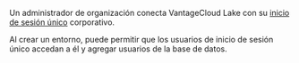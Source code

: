 Un administrador de organización conecta VantageCloud Lake con su [inicio de sesión único](mxq1680183881642.md) corporativo.

Al crear un entorno, puede permitir que los usuarios de inicio de sesión único accedan a él y agregar usuarios de la base de datos.
